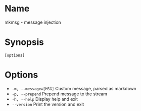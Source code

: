 # Name

mkmsg - message injection

# Synopsis

```
[options]
```

# Options

* `-m, --message=[MSG]` Custom message, parsed as markdown
* `-p, --prepend` Prepend message to the stream
* `-h, --help` Display help and exit
* `--version` Print the version and exit

